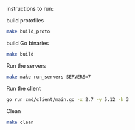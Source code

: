 instructions to run:

build protofiles
```bash
make build_proto
```

build Go binaries

```bash
make build
```

Run the servers
```bash
make make run_servers SERVERS=7
```

Run the client

```bash
go run cmd/client/main.go -x 2.7 -y 5.12 -k 3
```

Clean
```bash
make clean
```
